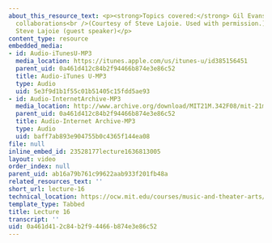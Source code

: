 ```yaml
---
about_this_resource_text: <p><strong>Topics covered:</strong> Gil Evans / Miles Davis
  collaborations<br />(Courtesy of Steve Lajoie. Used with permission.)</p><p><strong>Instructor:</strong>
  Steve Lajoie (guest speaker)</p>
content_type: resource
embedded_media:
- id: Audio-iTunesU-MP3
  media_location: https://itunes.apple.com/us/itunes-u/id385156451
  parent_uid: 0a461d412c84b2f94466b874e3e86c52
  title: Audio-iTunes U-MP3
  type: Audio
  uid: 5e3f9d1b1f55c01b51405c15fdd5ae93
- id: Audio-InternetArchive-MP3
  media_location: http://www.archive.org/download/MIT21M.342F08/mit-21m.342-f08-lec16_lajoie.mp3
  parent_uid: 0a461d412c84b2f94466b874e3e86c52
  title: Audio-Internet Archive-MP3
  type: Audio
  uid: baff7ab893e904755b0c4365f144ea08
file: null
inline_embed_id: 23528177lecture1636813005
layout: video
order_index: null
parent_uid: ab16a79b761c99622aab933f201fb48a
related_resources_text: ''
short_url: lecture-16
technical_location: https://ocw.mit.edu/courses/music-and-theater-arts/21m-342-composing-for-jazz-orchestra-fall-2008/video-and-audio-classes/lecture-16
template_type: Tabbed
title: Lecture 16
transcript: ''
uid: 0a461d41-2c84-b2f9-4466-b874e3e86c52
---
```


